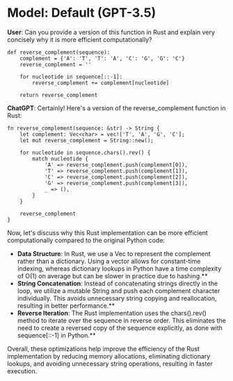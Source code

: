 # Model: Default (GPT-3.5)

**User**:
Can you provide a version of this function in Rust and explain very concisely why it is more efficient computationally?
```
def reverse_complement(sequence):
    complement = {'A': 'T', 'T': 'A', 'C': 'G', 'G': 'C'}
    reverse_complement = ''

    for nucleotide in sequence[::-1]:
        reverse_complement += complement[nucleotide]

    return reverse_complement
```

**ChatGPT**:
Certainly! Here's a version of the reverse_complement function in Rust:

```
fn reverse_complement(sequence: &str) -> String {
    let complement: Vec<char> = vec!['T', 'A', 'G', 'C'];
    let mut reverse_complement = String::new();

    for nucleotide in sequence.chars().rev() {
        match nucleotide {
            'A' => reverse_complement.push(complement[0]),
            'T' => reverse_complement.push(complement[1]),
            'C' => reverse_complement.push(complement[2]),
            'G' => reverse_complement.push(complement[3]),
            _ => (),
        }
    }

    reverse_complement
}
```
Now, let's discuss why this Rust implementation can be more efficient computationally compared to the original Python code:

- **Data Structure**: In Rust, we use a Vec<char> to represent the complement rather than a dictionary. Using a vector allows for constant-time indexing, whereas dictionary lookups in Python have a time complexity of O(1) on average but can be slower in practice due to hashing.**
- **String Concatenation**: Instead of concatenating strings directly in the loop, we utilize a mutable String and push each complement character individually. This avoids unnecessary string copying and reallocation, resulting in better performance.**
- **Reverse Iteration**: The Rust implementation uses the chars().rev() method to iterate over the sequence in reverse order. This eliminates the need to create a reversed copy of the sequence explicitly, as done with sequence[::-1] in Python.**

Overall, these optimizations help improve the efficiency of the Rust implementation by reducing memory allocations, eliminating dictionary lookups, and avoiding unnecessary string operations, resulting in faster execution.

